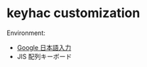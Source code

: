 # keyhac customization

Environment:

+  [Google 日本語入力](https://www.google.co.jp/ime/)
+ JIS 配列キーボード
